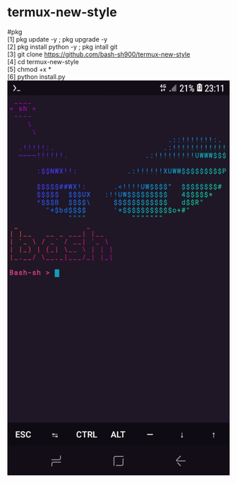 # termux-new-style
#pkg
<br>
[1] pkg update -y ; pkg upgrade -y
<br>
[2] pkg install python -y ; pkg intall git
<br>
[3] git clone https://github.com/bash-sh900/termux-new-style
<br>
[4] cd termux-new-style
<br>
[5] chmod +x *
<br>
[6] python install.py
<br>
<img src="https://github.com/bash-sh900/termux-new-style/blob/main/Screenshot_20210413-231119.jpg"/>
